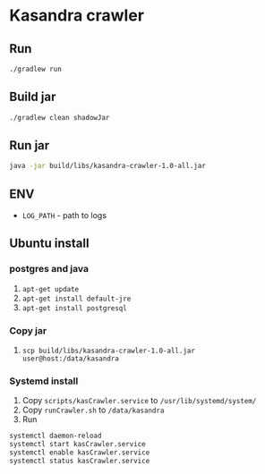 # Kasandra crawler
## Run
```bash
./gradlew run

```
## Build jar
```bash
./gradlew clean shadowJar

```
## Run jar
```bash
java -jar build/libs/kasandra-crawler-1.0-all.jar

```
## ENV
* `LOG_PATH` - path to logs


## Ubuntu install
### postgres and java
1. `apt-get update`
2. `apt-get install default-jre`
3. `apt-get install postgresql`

### Copy jar
1. `scp build/libs/kasandra-crawler-1.0-all.jar user@host:/data/kasandra`

### Systemd install
1. Copy `scripts/kasCrawler.service` to `/usr/lib/systemd/system/`
2. Copy `runCrawler.sh` to `/data/kasandra`
3. Run
```bash
systemctl daemon-reload 
systemctl start kasCrawler.service 
systemctl enable kasCrawler.service
systemctl status kasCrawler.service

```
